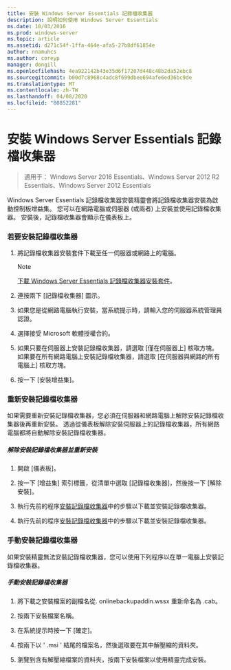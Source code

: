 ```yaml
---
title: 安裝 Windows Server Essentials 記錄檔收集器
description: 說明如何使用 Windows Server Essentials
ms.date: 10/03/2016
ms.prod: windows-server
ms.topic: article
ms.assetid: d271c54f-1ffa-464e-afa5-27b8df61854e
author: nnamuhcs
ms.author: coreyp
manager: dongill
ms.openlocfilehash: 4ea922142b43e35d6f17207d448c48b2da52ebc8
ms.sourcegitcommit: b00d7c8968c4adc8f699dbee694afe6ed36bc9de
ms.translationtype: MT
ms.contentlocale: zh-TW
ms.lasthandoff: 04/08/2020
ms.locfileid: "80852281"
---
```

# <a name="install-the-windows-server-essentials-log-collector"></a>安裝 Windows Server Essentials 記錄檔收集器

>適用于： Windows Server 2016 Essentials、Windows Server 2012 R2 Essentials、Windows Server 2012 Essentials

Windows Server Essentials 記錄檔收集器安裝精靈會將記錄檔收集器安裝為啟動控制板增益集。 您可以在網路電腦或伺服器 (或兩者) 上安裝並使用記錄檔收集器。 安裝後，記錄檔收集器會顯示在儀表板上。  
  
###  <a name="to-install-the-log-collector"></a><a name="BKMK_ToInstall"></a>若要安裝記錄檔收集器  
  
1.  將記錄檔收集器安裝套件下載至任一伺服器或網路上的電腦。  
  
    > [!NOTE]
    > [下載 Windows Server Essentials 記錄檔收集器安裝套件](https://www.microsoft.com/download/details.aspx?id=34821)。  
  
2.  連按兩下 [記錄檔收集器] 圖示。  
  
3.  如果您是從網路電腦執行安裝，當系統提示時，請輸入您的伺服器系統管理員認證。  
  
4.  選擇接受 Microsoft 軟體授權合約。  
  
5.  如果只要在伺服器上安裝記錄檔收集器，請選取 [僅在伺服器上] 核取方塊。 如果要在所有網路電腦上安裝記錄檔收集器，請選取 [在伺服器與網路的所有電腦上] 核取方塊。  
  
6.  按一下 [安裝增益集]。  
  
###  <a name="reinstalling-the-log-collector"></a><a name="BKMK_Reinstall"></a>重新安裝記錄檔收集器  
 如果需要重新安裝記錄檔收集器，您必須在伺服器和網路電腦上解除安裝記錄檔收集器後再重新安裝。 透過從儀表板解除安裝伺服器上的記錄檔收集器，所有網路電腦都將自動解除安裝記錄檔收集器。  
  
##### <a name="to-uninstall-and-reinstall-the-log-collector"></a>解除安裝記錄檔收集器並重新安裝  
  
1.  開啟 [儀表板]。  
  
2.  按一下 [增益集] 索引標籤，從清單中選取 [記錄檔收集器]，然後按一下 [解除安裝]。  
  

3.  執行先前的程序[安裝記錄檔收集器](Install-the-Windows-Server-Essentials-Log-Collector.md#BKMK_ToInstall)中的步驟以下載並安裝記錄檔收集器。  

3.  執行先前的程序[安裝記錄檔收集器](../support/Install-the-Windows-Server-Essentials-Log-Collector.md#BKMK_ToInstall)中的步驟以下載並安裝記錄檔收集器。  

  
### <a name="manually-install-the-log-collector"></a>手動安裝記錄檔收集器  
 如果安裝精靈無法安裝記錄檔收集器，您可以使用下列程序以在單一電腦上安裝記錄檔收集器。  
  
##### <a name="to-manually-install-the-log-collector"></a>手動安裝記錄檔收集器  
  
1.  將下載之安裝檔案的副檔名從. onlinebackupaddin.wssx 重新命名為 .cab。  
  
2.  按兩下安裝檔案名稱。  
  
3.  在系統提示時按一下 [確定]。  
  
4.  按兩下以 ' .msi ' 結尾的檔案名，然後選取要在其中解壓縮的資料夾。  
  
5.  瀏覽到含有解壓縮檔案的資料夾，按兩下安裝檔案以使用精靈完成安裝。
